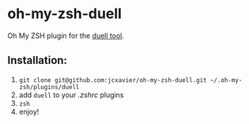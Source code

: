 # oh-my-zsh-duell
Oh My ZSH plugin for the [duell tool](https://github.com/gameduell/duell).

## Installation:
1. `git clone git@github.com:jcxavier/oh-my-zsh-duell.git ~/.oh-my-zsh/plugins/duell`
2. add `duell` to your *.zshrc* plugins
3. `zsh`
4. enjoy!
